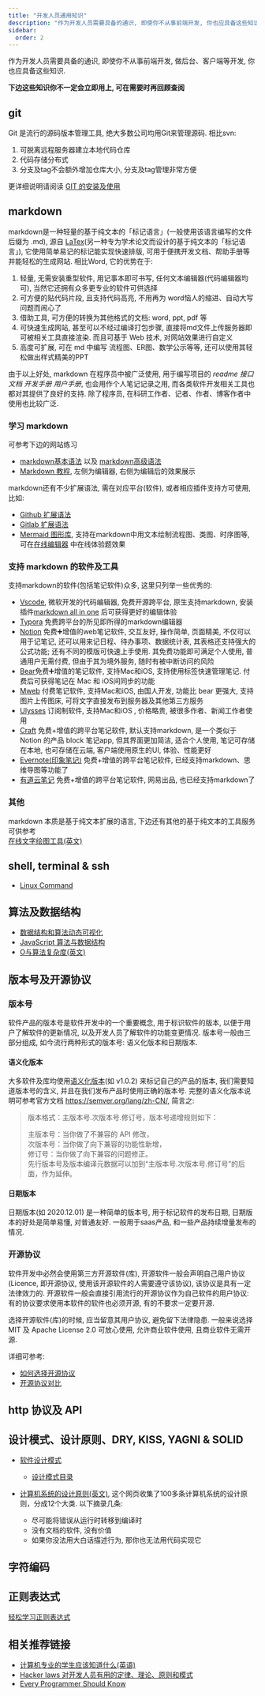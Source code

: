 ```yaml
---
title: "开发人员通用知识"
description: "作为开发人员需要具备的通识, 即使你不从事前端开发, 你也应具备这些知识."
sidebar:
  order: 2
---
```


作为开发人员需要具备的通识, 即使你不从事前端开发, 做后台、客户端等开发, 你也应具备这些知识. 

**下边这些知识你不一定会立即用上, 可在需要时再回顾查阅**

## git 
Git 是流行的源码版本管理工具, 绝大多数公司均用Git来管理源码. 相比svn:
1. 可脱离远程服务器建立本地代码仓库
2. 代码存储分布式
3. 分支及tag不会额外增加仓库大小, 分支及tag管理非常方便

更详细说明请阅读 [GIT 的安装及使用](/frontend-guideline/basic/git)


## markdown
markdown是一种轻量的基于纯文本的「标记语言」(一般使用该语言编写的文件后缀为 .md), 源自 [LaTex](https://www.latex-project.org/)(另一种专为学术论文而设计的基于纯文本的「标记语言」), 它使用简单易记的标记能实现快速排版, 可用于便携开发文档、帮助手册等并能轻松的生成网站. 相比Word, 它的优势在于:
1. 轻量, 无需安装重型软件, 用记事本即可书写, 任何文本编辑器(代码编辑器均可), 当然它还拥有众多更专业的软件可供选择
2. 可方便的贴代码片段, 且支持代码高亮, 不用再为 word恼人的缩进、自动大写问题而闹心了
3. 借助工具, 可方便的转换为其他格式的文档: word, ppt, pdf 等
4. 可快速生成网站, 甚至可以不经过编译打包步骤, 直接将md文件上传服务器即可被相关工具直接渲染. 而且可基于 Web 技术, 对网站效果进行自定义
5. 高度可扩展, 可在 md 中编写 流程图、ER图、数学公示等等, 还可以使用其轻松做出样式精美的PPT

由于以上好处, markdown 在程序员中被广泛使用, 用于编写项目的 *readme* *接口文档* *开发手册* *用户手册*, 也会用作个人笔记记录之用, 而各类软件开发相关工具也都对其提供了良好的支持. 除了程序员, 在科研工作者、记者、作者、博客作者中使用也比较广泛.

### 学习 markdown
可参考下边的网站练习
* [markdown基本语法](https://wizardforcel.gitbooks.io/markdown-simple-world/2.html) 以及 [markdown高级语法](https://wizardforcel.gitbooks.io/markdown-simple-world/3.html)
* [Markdown 教程](https://www.zybuluo.com/mdeditor), 左侧为编辑器, 右侧为编辑后的效果展示

markdown还有不少扩展语法, 需在对应平台(软件), 或者相应插件支持方可使用, 比如:
* [Github 扩展语法](https://guides.github.com/features/mastering-markdown/#GitHub-flavored-markdown)
* [Gitlab 扩展语法](https://gitlab.com/help/user/markdown#gitlab-flavored-markdown-gfm)
* [Mermaid 图形库](https://mermaid-js.github.io/mermaid/#/flowchart), 支持在markdown中用文本绘制流程图、类图、时序图等, 可在[在线编辑器](https://mermaid-js.github.io/mermaid-live-editor/) 中在线体验题效果

### 支持 markdown 的软件及工具
支持markdown的软件(包括笔记软件)众多, 这里只列举一些优秀的:
* [Vscode](https://code.visualstudio.com/), 微软开发的代码编辑器, 免费开源跨平台, 原生支持markdown, 安装插件[markdown all in one](https://marketplace.visualstudio.com/items?itemName=yzhang.markdown-all-in-one) 后可获得更好的编辑体验
* [Typora](https://typora.io/) 免费跨平台的所见即所得的markdown编辑器
* [Notion](https://www.notion.so/) 免费➕增值的web笔记软件, 交互友好, 操作简单, 页面精美, 不仅可以用于记笔记, 还可以用来记日程、待办事项、数据统计表, 其表格还支持强大的公式功能; 还有不同的模版可快速上手使用. 其免费功能即可满足个人使用, 普通用户无需付费, 但由于其为境外服务, 随时有被中断访问的风险
* [Bear](https://bear.app/)免费➕增值的笔记软件, 支持Mac和iOS, 支持使用标签快速管理笔记. 付费后可获得笔记在 Mac 和 iOS间同步的功能
* [Mweb](https://zh.mweb.im/) 付费笔记软件, 支持Mac和iOS, 由国人开发, 功能比 bear 更强大, 支持图片上传图床, 可将文字直接发布到服务器及其他第三方服务
* [Ulysses](https://ulysses.app/) 订阅制软件, 支持Mac和iOS , 价格略贵, 被很多作者、新闻工作者使用
* [Craft](https://craft.do/) 免费+增值的跨平台笔记软件, 默认支持markdown, 是一个类似于 Notion 的产品 block 笔记app, 但其界面更加简洁, 适合个人使用, 笔记可存储在本地, 也可存储在云端, 客户端使用原生的UI, 体验、性能更好
* [Evernote(印象笔记)](https://evernote.com/) 免费+增值的跨平台笔记软件, 已经支持markdown、思维导图等功能了
* [有道云笔记](https://note.youdao.com/) 免费+增值的跨平台笔记软件, 网易出品, 也已经支持markdown了

### 其他
markdown 本质是基于纯文本扩展的语言, 下边还有其他的基于纯文本的工具服务可供参考  
[在线文字绘图工具(英文)](https://smusamashah.github.io/text-to-diagram)

## shell, terminal & ssh
- [Linux Command](https://github.com/jaywcjlove/linux-command)

## 算法及数据结构

- [数据结构和算法动态可视化](https://visualgo.net/zh)
- [JavaScript 算法与数据结构](https://github.com/trekhleb/javascript-algorithms/blob/master/README.zh-CN.md)
- [O与算法复杂度(英文)](https://algodaily.com/lessons/understanding-big-o-and-algorithmic-complexity)

## 版本号及开源协议
### 版本号
软件产品的版本号是软件开发中的一个重要概念, 用于标识软件的版本, 以便于用户了解软件的更新情况, 以及开发人员了解软件的功能变更情况. 版本号一般由三部分组成, 如今流行两种形式的版本号: 语义化版本和日期版本.

#### 语义化版本
大多软件及库均使用[语义化版本](https://semver.org/lang/zh-CN/)(如 v1.0.2) 来标记自己的产品的版本, 我们需要知道版本号的含义, 并且在我们发布产品时使用正确的版本号. 完整的语义化版本说明可参考官方文档 <https://semver.org/lang/zh-CN/>, 简言之:
> 版本格式：主版本号.次版本号.修订号，版本号递增规则如下：
> 
> 主版本号：当你做了不兼容的 API 修改，  
> 次版本号：当你做了向下兼容的功能性新增，  
> 修订号：当你做了向下兼容的问题修正。  
> 先行版本号及版本编译元数据可以加到“主版本号.次版本号.修订号”的后面，作为延伸。

#### 日期版本
日期版本(如 2020.12.01) 是一种简单的版本号, 用于标记软件的发布日期, 日期版本的好处是简单易懂, 对普通友好. 一般用于saas产品, 和一些产品持续增量发布的情况.

### 开源协议
软件开发中必然会使用第三方开源软件(库), 开源软件一般会声明自己用户协议(Licence, 即开源协议, 使用该开源软件的人需要遵守该协议), 该协议是具有一定法律效力的. 开源软件一般会直接引用流行的开源协议作为自己软件的用户协议: 有的协议要求使用本软件的软件也必须开源, 有的不要求一定要开源.

选择开源软件(库)的时候, 应当留意其用户协议, 避免留下法律隐患. 一般来说选择 MIT 及 Apache License 2.0 可放心使用, 允许商业软件使用, 且商业软件无需开源.

详细可参考: 
* [如何选择开源协议](https://www.ruanyifeng.com/blog/2011/05/how_to_choose_free_software_licenses.html)
* [开源协议对比](http://choosealicense.online/licenses/)


## http 协议及 API

## 设计模式、设计原则、DRY, KISS, YAGNI & SOLID

* [软件设计模式](https://refactoringguru.cn/design-patterns)
  * [设计模式目录](https://refactoringguru.cn/design-patterns/catalog)

* [计算机系统的设计原则(英文)](https://embeddedartistry.com/blog/2018/04/26/embedded-rules-of-thumb/), 这个网页收集了100多条计算机系统的设计原则，分成12个大类. 以下摘录几条:
  * 尽可能将错误从运行时转移到编译时
  * 没有文档的软件, 没有价值
  * 如果你没法用大白话描述行为, 那你也无法用代码实现它

## 字符编码

## 正则表达式
[轻松学习正则表达式](https://github.com/ziishaned/learn-regex/blob/master/translations/README-cn.md)

## 相关推荐链接

- [计算机专业的学生应该知道什么(英语)](http://matt.might.net/articles/what-cs-majors-should-know/)
- [Hacker laws 对开发人员有用的定律、理论、原则和模式](https://github.com/nusr/hacker-laws-zh)
- [Every Programmer Should Know](https://github.com/mtdvio/every-programmer-should-know)
